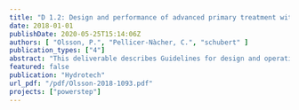 ```yaml
---
title: "D 1.2: Design and performance of advanced primary treatment with microscreen"
date: 2018-01-01
publishDate: 2020-05-25T15:14:06Z
authors: [ "Olsson, P.", "Pellicer-Nàcher, C.", "schubert" ]
publication_types: ["4"]
abstract: "This deliverable describes Guidelines for design and operation of advanced primary treatment with microscreen. Technical speci-fications including pre-treatment, mesh size, hydraulic velocity, chemicals (substances, doses, contact times), operational re-quirements (backwash, cleaning) and operational performanc-es (removal rates, backwash sludge quantity and quality) are presented with data gained from the two Case study site trials in Westewitz (Germany) and Sjölunda (Sweden).."
featured: false
publication: "Hydrotech"
url_pdf: "/pdf/Olsson-2018-1093.pdf"
projects: ["powerstep"]
---
```


